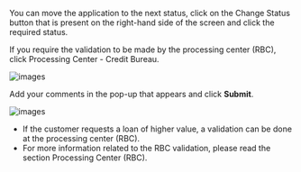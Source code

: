 You can move the application to the next status, click on the Change Status button that is present on the right-hand side of the screen and click the required status.

If you require the validation to be made by the processing center (RBC), click Processing Center - Credit Bureau.

![images](/images/fig-1.png)

Add your comments in the pop-up that appears and click **Submit**.

![images](/images/fig-2.png)

- If the customer requests a loan of higher value, a validation can be done at the processing center (RBC).
- For more information related to the RBC validation, please read the section Processing Center (RBC).